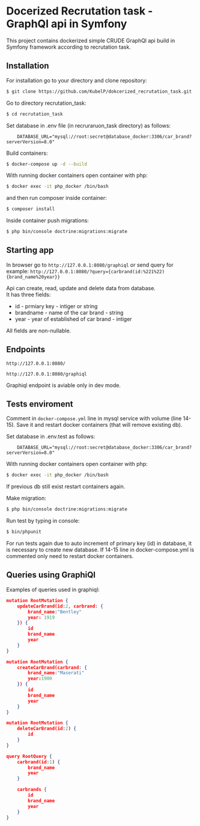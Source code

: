 
# Docerized Recrutation task - GraphQl api in Symfony

This project contains dockerized simple CRUDE GraphQl api build in Symfony framework according to recrutation task.


## Installation

For installation go to your directory and clone repository:

```bash
$ git clone https://github.com/KubelP/dokcerized_recrutation_task.git
```

Go to directory recrutation_task:

```bash
$ cd recrutation_task
```

Set database in .env file (in recruraruon_task directory) as follows: 

        DATABASE_URL="mysql://root:secret@database_docker:3306/car_brand?serverVersion=8.0"

Build containers:

```bash
$ docker-compose up -d --build
```

With running docker containers open container with php:

```bash
$ docker exec -it php_docker /bin/bash
```

and then run composer inside container:

```bash
$ composer install
```

Inside container push migrations:

```bash
$ php bin/console doctrine:migrations:migrate
```

## Starting app

In browser go to `http://127.0.0.1:8080/graphiql` or send query for example: `http://127.0.0.1:8080/?query={carbrand(id:%221%22){brand_name%20year}}`

Api can create, read, update and delete data from database.  
It has three fields:
- id - prmiary key - intiger or string
- brandname - name of the car brand - string
- year - year of established of car brand - intiger

All fields are non-nullable.

## Endpoints

`http://127.0.0.1:8080/`

`http://127.0.0.1:8080/graphiql`

Graphiql endpoint is aviable only in dev mode.

## Tests enviroment

Comment in `docker-compose.yml` line in mysql service with volume (line 14-15). Save it and restart docker containers (that will remove existing db). 

Set database in .env.test as follows:

        DATABASE_URL="mysql://root:secret@database_docker:3306/car_brand?serverVersion=8.0"

With running docker containers open container with php:

```bash
$ docker exec -it php_docker /bin/bash
```

If previous db still exist restart containers again.

Make migration:

```bash
$ php bin/console doctrine:migrations:migrate
```

Run test by typing in console:

```bash
$ bin/phpunit
```

For run tests again due to auto increment of primary key (id) in database, it is necessary to create new database. If 14-15 line in docker-compose.yml is commented only need to restart docker containers. 

## Queries using GraphiQl

Examples of queries used in graphiql:

```json
mutation RootMutation {
    updateCarBrand(id:2, carbrand: {
        brand_name:"Bentley"
        year: 1919
    }) {
	    id
        brand_name
        year
	}
}
```

```json
mutation RootMutation {
    createCarBrand(carbrand: {
        brand_name:"Maserati"
        year:1900
    }) {
 	    id
        brand_name
        year
    }
}
```

```json
mutation RootMutation {
    deleteCarBrand(id:2) {
 	    id
    }
}
```

```json
query RootQuery {
    carbrand(id:1) {
        brand_name
        year
    }

    carbrands {
        id
        brand_name
        year
    }
}
```